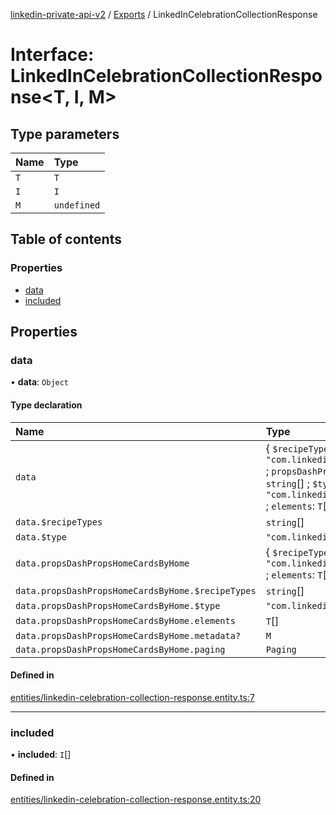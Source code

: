 [linkedin-private-api-v2](../README.md) / [Exports](../modules.md) / LinkedInCelebrationCollectionResponse

# Interface: LinkedInCelebrationCollectionResponse<T, I, M\>

## Type parameters

| Name | Type |
| :------ | :------ |
| `T` | `T` |
| `I` | `I` |
| `M` | `undefined` |

## Table of contents

### Properties

- [data](LinkedInCelebrationCollectionResponse.md#data)
- [included](LinkedInCelebrationCollectionResponse.md#included)

## Properties

### data

• **data**: `Object`

#### Type declaration

| Name | Type |
| :------ | :------ |
| `data` | { `$recipeTypes`: `string`[] ; `$type`: ``"com.linkedin.restli.common.CollectionResponse"`` ; `propsDashPropsHomeCardsByHome`: { `$recipeTypes`: `string`[] ; `$type`: ``"com.linkedin.restli.common.CollectionResponse"`` ; `elements`: `T`[] ; `metadata?`: `M` ; `paging`: `Paging`  }  } |
| `data.$recipeTypes` | `string`[] |
| `data.$type` | ``"com.linkedin.restli.common.CollectionResponse"`` |
| `data.propsDashPropsHomeCardsByHome` | { `$recipeTypes`: `string`[] ; `$type`: ``"com.linkedin.restli.common.CollectionResponse"`` ; `elements`: `T`[] ; `metadata?`: `M` ; `paging`: `Paging`  } |
| `data.propsDashPropsHomeCardsByHome.$recipeTypes` | `string`[] |
| `data.propsDashPropsHomeCardsByHome.$type` | ``"com.linkedin.restli.common.CollectionResponse"`` |
| `data.propsDashPropsHomeCardsByHome.elements` | `T`[] |
| `data.propsDashPropsHomeCardsByHome.metadata?` | `M` |
| `data.propsDashPropsHomeCardsByHome.paging` | `Paging` |

#### Defined in

[entities/linkedin-celebration-collection-response.entity.ts:7](https://github.com/akash-gupt/linkedin-private-api/blob/db337d2/src/entities/linkedin-celebration-collection-response.entity.ts#L7)

___

### included

• **included**: `I`[]

#### Defined in

[entities/linkedin-celebration-collection-response.entity.ts:20](https://github.com/akash-gupt/linkedin-private-api/blob/db337d2/src/entities/linkedin-celebration-collection-response.entity.ts#L20)
